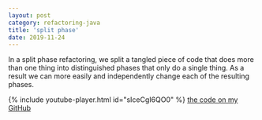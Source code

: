 ```yaml
---
layout: post
category: refactoring-java
title: 'split phase'
date: 2019-11-24
---
```


In a split phase refactoring, we split a tangled piece of code that does more than one thing into distinguished phases that only do a single thing.
As a result we can more easily and independently change each of the resulting phases.

{% include youtube-player.html id="sIceCgI6QO0" %}
[the code on my GitHub](https://github.com/gregorriegler/refactoring-split-phase)